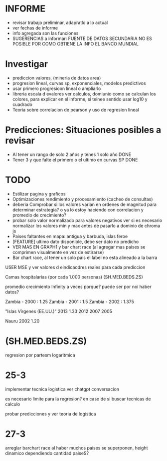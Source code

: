 # INFORME

- revisar trabajo preliminar, adapratlo a lo actual
- ver fechas de informe
- info agregada son las funciones
- SUGERENCIAS a informar: FUENTE DE DATOS SECUNDARIA NO ES POSIBLE POR COMO OBTIENE LA INFO EL BANCO MUNDIAL

# Investigar

- prediccion valores, (mineria de datos area)
- progresion lineal, curvas sp, exponenciales, modelos predictivos
- usar primero progresioon lineal o ampliarlo
- libreria escala d evalores ver calculos, domiunio como se calculan los colores, para explicar en el informe, si teinee sentido usar log10 y cuadrado
- Teoria sobre correlacion de pearson y uso de regresion lineal

# Predicciones: Situaciones posibles a revisar

- Al tener un rango de solo 2 años y tenes 1 solo año DONE
- Tener 3 y que falte el primero o el ultimo en curvas SP DONE

# TODO

- Estilizar pagina y graficos
- Optimizaciones rendimiento y procesamiento (cacheo de consultas)
- deberia Comprobar si los valores varian en ordenes de magnitud para determinar estrategia? o ya lo estoy haciendo con correlacion y promedio de crecimiento?
- probar solo valor normalizado para valores negativos
  ver si es necesario normalizar los valores min y max antes de pasarlo a dominio de chroma js
- Paises faltantes en mapa: antigua y barbuda, islas feroe
- [FEATURE] ultimo dato disponible, debe ser dato no predicho
- VER MAS EN GRAPH1 y bar chart race (al agregar mas paises se comprimen visualmente en vez de estirarse)
- Bar chart race, al tener un solo pais el label no esta alineado a la barra
<!--  -->

<!-- Temas conceptuales faltantes -->

USER MSE y ver valores d eindicaodres reales para cada prediccion

Camas hospitalarias (por cada 1.000 personas) (SH.MED.BEDS.ZS)

promedio crecimiento Infinity a veces porque? puede ser por noi haber datos?

<!-- Promedio crecimiento paises de ejemplo a tester:  -->

Zambia - 2000 : 1.25
Zambia - 2001 : 1.5
Zambia - 2002 : 1.375

"Islas Vírgenes (EE.UU.)" 2013 1.33
2012
2007
2005

Nauru 2002 1.20

# (SH.MED.BEDS.ZS)

regresion por partesm logaritmica

# 25-3

implementar tecnica logistica ver chatgpt conversacion

es necesario limite para la regresion? en caso de si buscar tecnicas de calculo

probar predicciones y ver teoria de logistica



# 27-3

arreglar barchart race al haber muchos paises se superponen, height dinamico dependiendo cantidad paiseS?


